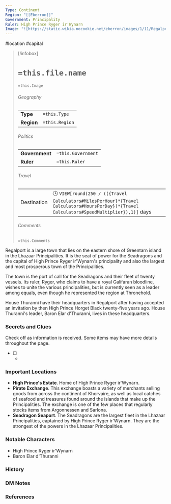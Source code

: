 ```yaml
---
Type: Continent
Region: "[[Eberron]]"
Government: Principality
Ruler: High Prince Ryger ir'Wynarn
Image: "![https://static.wikia.nocookie.net/eberron/images/1/11/Regalport.jpg|300](https://static.wikia.nocookie.net/eberron/images/1/11/Regalport.jpg)"
---
```


 #location #capital 

> [!infobox]
> # `=this.file.name`
> `=this.Image`
> ###### Geography
> |  |  |
> | ---- | ---- |
> | **Type** | `=this.Type` |
> | **Region** | `=this.Region` |
> ###### Politics
> |  |  |
> | ---- | ---- |
> | **Government** | `=this.Government` |
> | **Ruler** | `=this.Ruler` |
> ###### Travel
> |  |  |
> | ---- | ---- |
> | Destination | 🕓 `VIEW[round(250 / (({Travel Calculators#MilesPerHour}*{Travel Calculators#HoursPerDay})*{Travel Calculators#SpeedMultiplier}),1)]` days |
> ###### Comments
> `=this.Comments`

Regalport is a large town that lies on the eastern shore of Greentarn island in the Lhazaar Principalities. It is the seat of power for the Seadragons and the capital of High Prince Ryger ir'Wynarn's principality and also the largest and most prosperous town of the Principalities.

The town is the port of call for the Seadragons and their fleet of twenty vessels. Its ruler, Ryger, who claims to have a royal Galifaran bloodline, wishes to unite the various principalities, but is currently seen as a leader among equals, even though he represented the region at Thronehold.

House Thuranni have their headquarters in Regalport after having accepted an invitation by then High Prince Horget Black twenty-five years ago. House Thuranni's leader, Baron Elar d'Thuranni, lives in these headquarters.

### Secrets and Clues
Check off as information is received. Some items may have more details throughout the page.

 - [ ] -

### Important Locations

* **High Prince's Estate**. Home of High Prince Ryger ir'Wynarn.
* **Pirate Exchange**. This exchange boasts a variety of merchants selling goods from across the continent of Khorvaire, as well as local catches of seafood and treasures found around the islands that make up the Principalities. The exchange is one of the few places that regularly stocks items from Argonnessen and Sarlona.
* **Seadragon Seaport**. The Seadragons are the largest fleet in the Lhazaar Principalities, captained by High Prince Ryger ir'Wynarn. They are the strongest of the powers in the Lhazaar Principalities.

### Notable Characters

* High Prince Ryger ir'Wynarn
* Baron Elar d'Thuranni

### History



### DM Notes



### References
